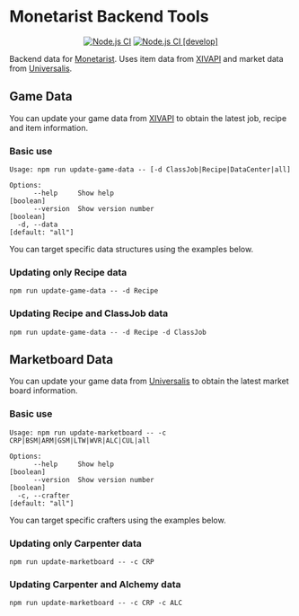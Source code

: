 # Monetarist Backend Tools

<div style="text-align:center">

[![Node.js CI](https://github.com/Monetarists/backend-tools/actions/workflows/node.js.yml/badge.svg?branch=main)](https://github.com/filliph/monetarist/actions/workflows/node.js.yml)
[![Node.js CI [develop]](https://github.com/Monetarists/backend-tools/actions/workflows/node.js-develop.yml/badge.svg?branch=develop)](https://github.com/filliph/monetarist/actions/workflows/node.js-develop.yml)
</div>

Backend data for [Monetarist](https://monetarist.app). Uses item data from [XIVAPI](https://github.com/xivapi/ffxiv-datamining) and market data from [Universalis](https://universalis.app/).

## Game Data

You can update your game data from [XIVAPI](https://github.com/xivapi/ffxiv-datamining) to obtain the latest job, recipe and item information.

### Basic use
```
Usage: npm run update-game-data -- [-d ClassJob|Recipe|DataCenter|all]

Options:
      --help     Show help                                             [boolean]
      --version  Show version number                                   [boolean]
  -d, --data                                                    [default: "all"]
```

You can target specific data structures using the examples below.

### Updating only Recipe data

```
npm run update-game-data -- -d Recipe
```

### Updating Recipe and ClassJob data

```
npm run update-game-data -- -d Recipe -d ClassJob
```

## Marketboard Data

You can update your game data from [Universalis](https://universalis.app/) to obtain the latest market board information.

### Basic use
```
Usage: npm run update-marketboard -- -c CRP|BSM|ARM|GSM|LTW|WVR|ALC|CUL|all

Options:
      --help     Show help                                             [boolean]
      --version  Show version number                                   [boolean]
  -c, --crafter                                                 [default: "all"]
```

You can target specific crafters using the examples below.

### Updating only Carpenter data

```
npm run update-marketboard -- -c CRP
```

### Updating Carpenter and Alchemy data

```
npm run update-marketboard -- -c CRP -c ALC
```
